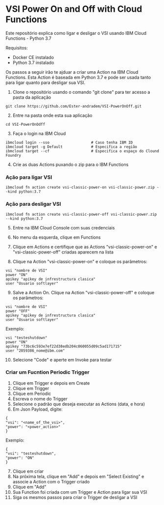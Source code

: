 # VSI Power On and Off with Cloud Functions
Este repositório explica como ligar e desligar o VSI usando IBM Cloud Functions - Python 3.7

Requisitos:
- Docker CE instalado
- Python 3.7 instalado




Os passos a seguir irão te ajduar a criar uma Action na IBM Cloud Functions. 
Esta Action é baseada em Python 3.7 e pode ser usada tanto para ligar quanto para desligar sua VSI.


1. Clone o repositório usando o comando "git clone" para ter acesso a pasta da aplicação
````shel
git clone https://github.com/Ester-andradem/VSI-PowerOnOff.git
````

2. Entre na pasta onde esta sua aplicação
````shel
cd VSI-PowerOnOdff
````

3. Faça o login na IBM Cloud
````shel
ibmcloud login --sso                   # Caso tenha IBM ID
ibmcloud target -g Default             # Especifica a região
ibmcloud target --cf                   # Especifica o espaço do Clound Foundry
````

4. Crie as duas Actions puxando o zip para o IBM Functions

### Ação para ligar VSI
```shel
ibmcloud fn action create vsi-classic-power-on vsi-classic-power.zip --kind python:3.7
```

### Ação para desligar VSI
```shel
ibmcloud fn action create vsi-classic-power-off vsi-classic-power.zip --kind python:3.7
```

5. Entre na IBM Cloud Console com suas credenciais

6. No menu da esquerda, clique em Functions

7. Clique em Actions e certifique que as Actions "vsi-classic-power-on" e "vsi-classic-power-off" criadas aparecem na lista 

8. Clique na Action "vsi-classic-power-on" e coloque os parâmetros:
```shel
vsi "nombre de VSI"
power "ON"
apikey "apikey de infrestructura clasica"
user "Usuario softlayer"
```

9. Salve a Action On. Clique na Action "vsi-classic-power-off" e coloque os parâmetros:
```shel
vsi "nombre de VSI"
power "OFF"
apikey "apikey de infrestructura clasica"
user "Usuario softlayer"
```

Exemplo:
```shel
vsi "testeshutdown"
power "ON"
apikey "73bc6c593e7ef22d38edb204c060055d09c5ad171715"
user "2059386_nome@ibm.com"
```

10. Selecione "Code" e aperte em Invoke para testar


### Criar um Fucntion Periodic Trigger

1. Clique em Trigger e depois em Create
2. Clique em Trigger
3. Clique em Periodic
4. Escreva o nome do Trigger
5. Selecione o padrão que deseja executar as Actions (data, e hora)
6. Em Json Payload, digite:
```shel
{
"vsi": "<name_of_the_vsi>",
"power": "<power_action>"
}
```

Exemplo:
```shel
{
"vsi": "testeshutdown",
"power": "ON"
}
```

7. Clique em criar 
8. Na próxima tela, clique em "Add" e depois em "Select Existing" e associe a Action com o Trigger criado 
9. Clique em "Add"
10. Sua Function foi criada com um Trigger e Action para ligar sua VSI
11. Siga os mesmos passos para criar o Trigger de desligar a VSI
